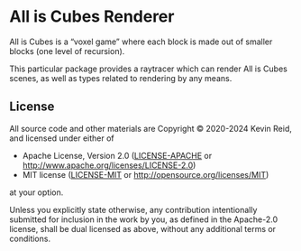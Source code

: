 All is Cubes Renderer
=====================

All is Cubes is a “voxel game” where each block is made out of smaller blocks (one level of recursion).

This particular package provides a raytracer which can render All is Cubes scenes, as well as types related to rendering by any means.

[all-is-cubes]: https://crates.io/crates/all-is-cubes

License
-------

All source code and other materials are Copyright © 2020-2024 Kevin Reid, and licensed under either of

 * Apache License, Version 2.0
   ([LICENSE-APACHE](LICENSE-APACHE) or http://www.apache.org/licenses/LICENSE-2.0)
 * MIT license
   ([LICENSE-MIT](LICENSE-MIT) or http://opensource.org/licenses/MIT)

at your option. 

Unless you explicitly state otherwise, any contribution intentionally submitted
for inclusion in the work by you, as defined in the Apache-2.0 license, shall be
dual licensed as above, without any additional terms or conditions.
